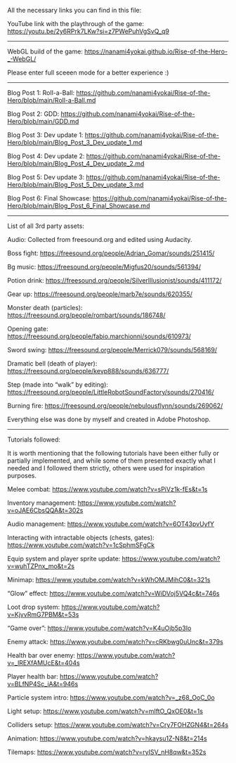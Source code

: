 All the necessary links you can find in this file:

YouTube link with the playthrough of the game: https://youtu.be/2y6RPrk7LKw?si=z7PWePuhVgSvQ_q9

--------------------------------------------------------------------------------------

WebGL build of the game: https://nanami4yokai.github.io/Rise-of-the-Hero-_-WebGL/

Please enter full sceeen mode for a better experience :)

--------------------------------------------------------------------------------------

Blog Post 1: Roll-a-Ball: https://github.com/nanami4yokai/Rise-of-the-Hero/blob/main/Roll-a-Ball.md

Blog Post 2: GDD: https://github.com/nanami4yokai/Rise-of-the-Hero/blob/main/GDD.md

Blog Post 3: Dev update 1: https://github.com/nanami4yokai/Rise-of-the-Hero/blob/main/Blog_Post_3_Dev_update_1.md

Blog Post 4: Dev update 2: https://github.com/nanami4yokai/Rise-of-the-Hero/blob/main/Blog_Post_4_Dev_update_2.md

Blog Post 5: Dev update 3: https://github.com/nanami4yokai/Rise-of-the-Hero/blob/main/Blog_Post_5_Dev_update_3.md

Blog Post 6: Final Showcase: https://github.com/nanami4yokai/Rise-of-the-Hero/blob/main/Blog_Post_6_Final_Showcase.md

--------------------------------------------------------------------------------------

List of all 3rd party assets:

Audio:
Collected from freesound.org and edited using Audacity.

Boss fight: https://freesound.org/people/Adrian_Gomar/sounds/251415/

Bg music: https://freesound.org/people/Migfus20/sounds/561394/

Potion drink: https://freesound.org/people/SilverIllusionist/sounds/411172/

Gear up: https://freesound.org/people/marb7e/sounds/620355/

Monster death (particles): https://freesound.org/people/rombart/sounds/186748/

Opening gate: https://freesound.org/people/fabio.marchionni/sounds/610973/

Sword swing: https://freesound.org/people/Merrick079/sounds/568169/

Dramatic bell (death of player): https://freesound.org/people/kevp888/sounds/636777/

Step (made into “walk” by editing): https://freesound.org/people/LittleRobotSoundFactory/sounds/270416/

Burning fire: https://freesound.org/people/nebulousflynn/sounds/269062/


Everything else was done by myself and created in Adobe Photoshop. 

--------------------------------------------------------------------------------------

Tutorials followed:

It is worth mentioning that the following tutorials have been either fully or partially implemented, and while some of them presented exactly what I needed and I followed them strictly, others were used for inspiration purposes. 

Melee combat: https://www.youtube.com/watch?v=sPiVz1k-fEs&t=1s

Inventory management: https://www.youtube.com/watch?v=oJAE6CbsQQA&t=302s

Audio management: https://www.youtube.com/watch?v=6OT43pvUyfY

Interacting with intractable objects (chests, gates): https://www.youtube.com/watch?v=1cSphmSFgCk

Equip system and player sprite update: https://www.youtube.com/watch?v=wuhTZPnx_mo&t=2s

Minimap: https://www.youtube.com/watch?v=kWhOMJMihC0&t=321s

“Glow” effect: https://www.youtube.com/watch?v=WiDVoj5VQ4c&t=746s

Loot drop system: https://www.youtube.com/watch?v=KjvvRmG7PBM&t=53s

“Game over”: https://www.youtube.com/watch?v=K4uOjb5p3Io

Enemy attack: https://www.youtube.com/watch?v=cRKbwg0uUnc&t=379s

Health bar over enemy: https://www.youtube.com/watch?v=_lREXfAMUcE&t=404s

Player health bar: https://www.youtube.com/watch?v=BLfNP4Sc_iA&t=946s

Particle system intro: https://www.youtube.com/watch?v=_z68_OoC_0o

Light setup: https://www.youtube.com/watch?v=mIftO_QxOE0&t=1s

Colliders setup: https://www.youtube.com/watch?v=Cry7FOHZGN4&t=264s

Animation: https://www.youtube.com/watch?v=hkaysu1Z-N8&t=214s

Tilemaps: https://www.youtube.com/watch?v=ryISV_nH8qw&t=352s
